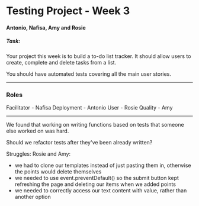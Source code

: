 # Testing Project - Week 3

#### Antonio, Nafisa, Amy and Rosie

##### Task: 

Your project this week is to build a to-do list tracker. It should allow users to create, complete and delete tasks from a list.

You should have automated tests covering all the main user stories. 

---

### Roles

Facilitator - Nafisa
Deployment - Antonio
User - Rosie
Quality - Amy

---

We found that working on writing functions based on tests that someone else worked on was hard.

Should we refactor tests after they've been already written?

Struggles:
Rosie and Amy: 
- we had to clone our templates instead of just pasting them in, otherwise the points would delete themselves
- we needed to use event.preventDefault() so the submit button kept refreshing the page and deleting our items when we added points
- we needed to correctly access our text content with value, rather than another option

